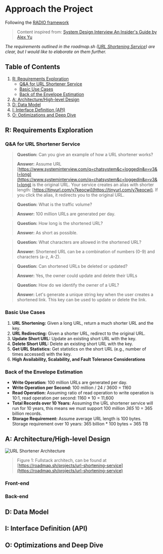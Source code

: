 # Approach the Project

Following the [RADIO framework](https://www.greatfrontend.com/system-design/framework)
> Content inspired from: [System Design Interview An Insider's Guide by Alex Yu](https://www.amazon.com/System-Design-Interview-insiders-Second/dp/B08CMF2CQF)

*The requirements outlined in the roadmap.sh ([URL Shortening Service](https://roadmap.sh/projects/url-shortening-service)) are clear, but I would like to elaborate on them further.*

## Table of Contents

1. [R: Requirements Exploration](#r-requirements-exploration)
   - [Q&A for URL Shortener Service](#qa-for-url-shortener-service)
   - [Basic Use Cases](#basic-use-cases)
   - [Back of the Envelope Estimation](#back-of-the-envelope-estimation)
2. [A: Architecture/High-level Design](#a-architecturehigh-level-design)
3. [D: Data Model](#d-data-model)
4. [I: Interface Definition (API)](#i-interface-definition-api)
5. [O: Optimizations and Deep Dive](#o-optimizations-and-deep-dive)

## R: Requirements Exploration

### Q&A for URL Shortener Service

> **Question:** Can you give an example of how a URL shortener works?
>
> **Answer:** Assume URL [https://www.systeminterview.com/q=chatsystem&c=loggedin&v=v3&l=long](https://www.systeminterview.com/q=chatsystem&c=loggedin&v=v3&l=long) is the original URL. Your service creates an alias with shorter length: [https://tinyurl.com/y7keocwj](https://tinyurl.com/y7keocwj). If you click the alias, it redirects you to the original URL.

> **Question:** What is the traffic volume?
>
> **Answer:** 100 million URLs are generated per day.

> **Question:** How long is the shortened URL?
>
> **Answer:** As short as possible.

> **Question:** What characters are allowed in the shortened URL?
>
> **Answer:** Shortened URL can be a combination of numbers (0-9) and characters (a-z, A-Z).

> **Question:** Can shortened URLs be deleted or updated?
>
> **Answer:** Yes, the owner could update and delete their URLs

> **Question:** How do we identify the owner of a URL?
>
> **Answer:** Let's generate a unique string key when the user creates a shortened link. This key can be used to update or delete the link.

### Basic Use Cases

1. **URL Shortening:** Given a long URL, return a much shorter URL and the key.
2. **URL Redirecting:** Given a shorter URL, redirect to the original URL.
3. **Update Short URL:** Update an existing short URL with the key.
4. **Delete Short URL:** Delete an existing short URL with the key.
5. **Get URL Statistics:** Get statistics on the short URL (e.g., number of times accessed) with the key.
6. **High Availability, Scalability, and Fault Tolerance Considerations**

### Back of the Envelope Estimation

- **Write Operation:** 100 million URLs are generated per day.
- **Write Operation per Second:** 100 million / 24 / 3600 = 1160
- **Read Operation:** Assuming ratio of read operation to write operation is 10:1, read operation per second: 1160 * 10 = 11,600
- **Total Records over 10 Years:** Assuming the URL shortener service will run for 10 years, this means we must support 100 million *365* 10 = 365 billion records.
- **Storage Requirement:** Assume average URL length is 100 bytes. Storage requirement over 10 years: 365 billion * 100 bytes = 365 TB

## A: Architecture/High-level Design

![URL Shortener Architecture](https://assets.roadmap.sh/guest/url-shortener-architecture-u72mu.png)
> Figure 1: Fullstack architech, can be found at [https://roadmap.sh/projects/url-shortening-service](https://roadmap.sh/projects/url-shortening-service)

### Front-end

### Back-end

## D: Data Model

## I: Interface Definition (API)

## O: Optimizations and Deep Dive
